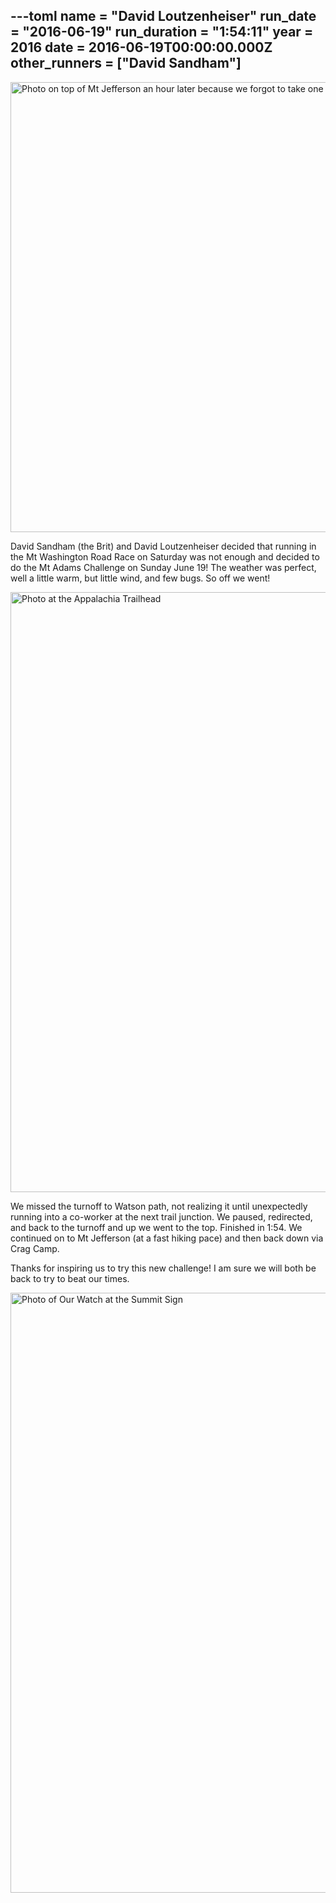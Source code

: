 ---toml
name = "David Loutzenheiser"
run_date = "2016-06-19"
run_duration = "1:54:11"
year = 2016
date = 2016-06-19T00:00:00.000Z
other_runners = ["David Sandham"]
---
<img src="/assets/images/uploads/tumblro95xp4dzr91teh94yo11280.png" alt="Photo on top of Mt Jefferson an hour later because we forgot to take one on Mt Adams!" width="960" height="720">

David Sandham (the Brit) and David Loutzenheiser decided that running in the Mt Washington Road Race on Saturday was not enough and decided to do the Mt Adams Challenge on Sunday June 19!  The weather was perfect, well a little warm, but little wind, and few bugs.  So off we went!

<img src="/assets/images/uploads/tumblro95xp4dzr91teh94yo21280.jpg" alt="Photo at the Appalachia Trailhead" width="1280" height="960">

We missed the turnoff to Watson path, not realizing it until unexpectedly running into a co-worker at the next trail junction.  We paused, redirected, and back to the turnoff and up we went to the top.  Finished in 1:54.  We continued on to Mt Jefferson (at a fast hiking pace) and then back down via Crag Camp.

Thanks for inspiring us to try this new challenge!  I am sure we will both be back to try to beat our times.

<img src="/assets/images/uploads/tumblro95xp4dzr91teh94yo31280.jpg" alt="Photo of Our Watch at the Summit Sign" width="1280" height="960">